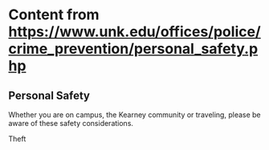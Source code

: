 # Content from https://www.unk.edu/offices/police/crime_prevention/personal_safety.php

## Personal Safety

Whether you are on campus, the Kearney community or traveling, please be aware of these safety considerations.

Theft
